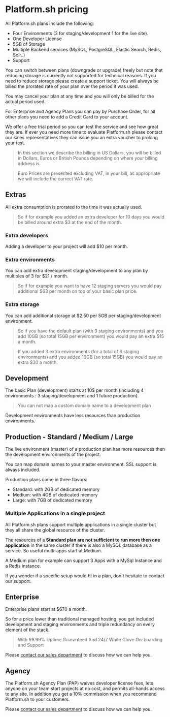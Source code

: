 # Platform.sh pricing

All Platform.sh plans include the following:

* Four Environments (3 for staging/development 1 for the live site).
* One Developer License
* 5GB of Storage
* Multiple Backend services (MySQL, PostgreSQL, Elastic Search, Redis, Solr..)
* Support

You can switch between plans (downgrade or upgrade) freely but note that 
reducing storage is currently not supported for technical reasons. If you need 
to reduce storage please create a support ticket. You will always be billed the
prorated rate of your plan over the period it was used.

You may cancel your plan at any time and you will only be billed for the actual
period used.

For Enterprise and Agency Plans you can pay by Purchase Order, for all other 
plans you need to add a Credit Card to your account.

We offer a free trial period so you can test the service and see how great they
are. If ever you need more time to evaluate Platform.sh please contact our 
sales representatives they can issue you an extra voucher to prolong your
test.

> In this section we describe the billing in US Dollars, you will be billed in 
> Dollars, Euros or British Pounds depending on where your billing address is.

> Euro Prices are presented excluding VAT, in your bill, as appropriate we will 
> include the correct VAT rate.

## Extras

All extra consumption is prorated to the time it was actually used. 

> So if for example you added an extra developer for 10 days you would be billed around  extra $3 at the end of the month.

### Extra developers

Adding a developer to your project will add $10 per month.

### Extra environments

You can add extra development staging/development to any plan by multiples of 3
for $21 / month. 

> So if for example you want to have 12 staging servers you would pay additional $63 per month on top of your basic plan price.

### Extra storage

You can add additional storage at $2.50 per 5GB  per staging/development 
environment. 

>So if you have the default plan (with 3 staging environments) and you add 10GB (so total 15GB per environment) you would pay an extra $15 a month.

>If you added 3 extra environments (for a total of 6 staging environments) and you added 10GB (so total 15GB) you would pay an extra $30 a month.

## Development

The basic Plan (development) starts at 10$ per month (including 4 environments : 3 staging/development and 1 future production).

> You can not map a custom domain name to a development plan

Development environments have less resources than production environments.

## Production - Standard / Medium / Large

The live environment (master) of a production plan has more resources
then the development environments of the project.

You can map domain names to your master environment. SSL support is always 
included.

Production plans come in three flavors:

* Standard: with 2GB of dedicated memory
* Medium: with 4GB of dedicated memory
* Large: with 7GB of dedicated memory

### Multiple Applications in a single project
All Platform.sh plans support multiple applications in a single cluster but
they all share the global resource of the cluster.

The resources of a **Standard plan are not sufficient to run more then one 
application** in the same cluster if there is also a MySQL database as a service. So useful multi-apps start at Medium.

A Medium plan for example can support 3 Apps with a MySql Instance and a Redis 
instance.

If you wonder if a specific setup would fit in a plan, don't hesitate to
contact our support.

## Enterprise

Enterprise plans start at $670 a month. 

So for a price lower than traditional managed hosting, you get included 
development and staging environments and triple redundancy on every element of 
the stack.

> With 99.99% Uptime Guaranteed
> And 24/7 White Glove On-boarding and Support 

Please [contact our sales department](https://platform.sh/contact/#form) to discuss how we can help you.

## Agency

The Platform.sh Agency Plan (PAP) waives developer license fees, lets anyone on your team start projects at no cost, and permits all-hands access to any site. In addition you get a 10% commission when you recommend Platform.sh to your customers.

Please [contact our sales department](https://platform.sh/contact/#form) to discuss how we can help you.